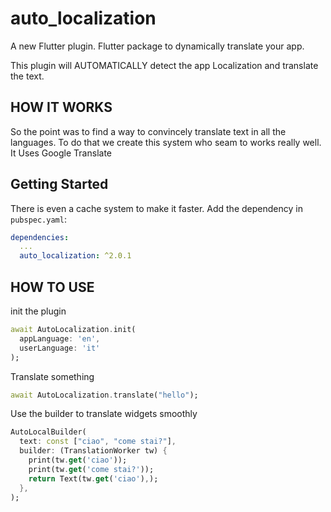 # auto_localization

A new Flutter plugin.
Flutter package to dynamically translate your app.

This plugin will AUTOMATICALLY detect the app Localization and translate the text.


## HOW IT WORKS

So the point was to find a way to convincely translate text in all the languages.
To do that we create this system who seam to works really well.
It Uses Google Translate

## Getting Started
There is even a cache system to make it faster.
Add the dependency in `pubspec.yaml`:
```yaml
dependencies:
  ...
  auto_localization: ^2.0.1
```


## HOW TO USE

init the plugin
```dart
await AutoLocalization.init(
  appLanguage: 'en',
  userLanguage: 'it'
);
```

Translate something
```dart
await AutoLocalization.translate("hello");
```

Use the builder to translate widgets smoothly
```dart
AutoLocalBuilder(
  text: const ["ciao", "come stai?"],
  builder: (TranslationWorker tw) {
    print(tw.get('ciao'));
    print(tw.get('come stai?'));
    return Text(tw.get('ciao'),);
  }, 
);
```
